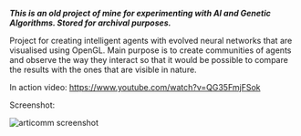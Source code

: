 ***This is an old project of mine for experimenting with AI and Genetic Algorithms. Stored for archival purposes.***

Project for creating intelligent agents with evolved neural networks that are visualised using OpenGL. 
Main purpose is to create communities of agents and observe the way they interact so that it would be possible
to compare the results with the ones that are visible in nature.

In action video: https://www.youtube.com/watch?v=QG35FmjFSok

Screenshot:

![articomm screenshot](https://cloud.githubusercontent.com/assets/364223/8620041/9971c240-2725-11e5-9ddf-dcd49d39c58e.png)
